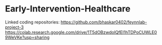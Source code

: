 # Early-Intervention-Healthcare

Linked coding repositories:
  https://github.com/bhaskar0402/feynnlab-project-3
  https://colab.research.google.com/drive/1T5dOBzwdolQfEI1hTDPoCUWLE09WeVKe?usp=sharing
